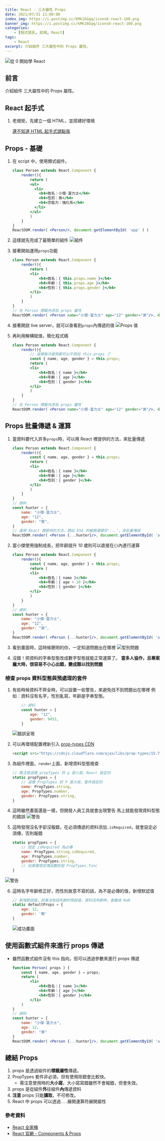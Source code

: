 ```yaml
---
title: React - 三大屬性 Props
date: 2021/07/31 21:00:00
index_img: https://i.postimg.cc/kMk16Gqq/icons8-react-160.png
banner_img: https://i.postimg.cc/kMk16Gqq/icons8-react-160.png
categories:
    - [程式語言, 前端, React]
tags:
    - React
excerpt: 介紹組件 三大屬性中的 Props 屬性。
---
```


![從 0 開始學 React](https://i.postimg.cc/kMk16Gqq/icons8-react-160.png)

## 前言

介紹組件 三大屬性中的 Props 屬性。

## React 起手式

1. 老規矩，先建立一個 HTML，並搭建好環境

    [還不知道 HTML 起手式請點我](/2021/07/26/2021-7-26-react-base/#React-起手式)

## Props - 基礎

1. 在 script 中，使用類式組件。

    ```jsx
    class Person extends React.Component {
        render(){
            return (
            <ul>
              <li>
                <h4>姓名：小傑·富力士</h4>
                <h4>性別：男</h4>
                <h4>念能力：強化系</h4>
              </li>
            </ul>
            )
        }
    }
    ReactDOM.render( <Person/>, document.getElementById( 'app' ) )
    ```

2. 這樣就先完成了最簡單的組件
![組件](https://i.imgur.com/4FMKZSR.png)

3. 接著開始運用`props`功能

    ```jsx
    class Person extends React.Component {
        render(){
            return (
            <li>
                <h4>姓名：{ this.props.name }</h4>
                <h4>年齡：{ this.props.age }</h4>
                <h4>性別：{ this.props.gender }</h4>
            </li>
            )
        }
    }
    // 在 Person 標籤內添加 props 屬性
    ReactDOM.render( <Person name="小傑·富力士" age="12" gender="男"/>, document.getElementById( 'app' ) )
    ```

4. 接著開啟 live server，就可以查看到`props`內傳遞的值
![Props 值](https://i.imgur.com/CwE0VGj.png)

5. 再利用解構賦值，簡化程式碼

    ```jsx
    class Person extends React.Component {
        render(){
            // 這樣每次使用都可以不用加 this.props 了
            const { name, age, gender } = this.props;
            return (
            <li>
                <h4>姓名：{ name }</h4>
                <h4>年齡：{ age }</h4>
                <h4>性別：{ gender }</h4>
            </li>
            )
        }
    }
    // 在 Person 標籤內添加 props 屬性
    ReactDOM.render( <Person name="小傑·富力士" age="12" gender="男"/>, document.getElementById( 'app' ) )
    ```

## Props 批量傳遞 & 運算

1. 當資料要代入許多`props`時，可以用 React 裡提供的方法，來批量傳遞

    ```jsx
    class Person extends React.Component {
        render(){
            const { name, age, gender } = this.props;
            return (
            <li>
                <h4>姓名：{ name }</h4>
                <h4>年齡：{ age }</h4>
                <h4>性別：{ gender }</h4>
            </li>
            )
        }
    }
    // 資料
    const hunter = { 
        name: "小傑·富力士", 
        age: "12", 
        gender: "男", 
    }
    // 運用 React 裡提供的方法，類似 ES6 的展開運算符'...'，來批量傳遞
    ReactDOM.render( <Person {...hunter}/>, document.getElementById( 'app' ) )
    ```

2. 當小傑使用強制成長，把年齡提升 10 歲則可以直接在`{}`內進行運算

    ```jsx
    class Person extends React.Component {
        render(){
            const { name, age, gender } = this.props;
            return (
            <li>
                <h4>姓名：{ name }</h4>
                <h4>年齡：{ age + 10 }</h4>
                <h4>性別：{ gender }</h4>
            </li>
            )
        }
    }
    // 資料
    const hunter = { 
        name: "小傑·富力士", 
        age: "12", 
        gender: "男", 
    }
    ReactDOM.render( <Person {...hunter}/>, document.getElementById( 'app' ) )
    ```

3. 看到畫面時，這時候聰明的你，一定知道問題出在哪裡
![型別問題](https://i.imgur.com/xlDYm6H.png)

4. 沒錯！把資料的字串型態改成數字型態就能正常運算了。
    **當多人協作，且專案龐大時，很容易不小心出錯，變成難以找到問題**

### 檢查 props 資料型態與預處理的**套件**

1. 有些時候資料不齊全時，可以設置一些警告，來避免找不到問題出在哪裡
    例如：資料沒有名字，性別亂寫，年齡是字串型態。

    ```jsx
        // 資料
        const hunter = {
            age: "12", 
            gender: 9453,
        }
    ```

    ![錯誤呈現](https://i.imgur.com/vCsSlla.png)

2. 可以再環境配置裡新引入 [prop-types CDN](https://cdnjs.com/libraries/prop-types)

    ```html
    <script src="https://cdnjs.cloudflare.com/ajax/libs/prop-types/15.7.2/prop-types.js"></script>
    ```

3. 為組件裡面，`render`上面，新增資料型態檢查

    ```jsx
    // 需注意這裡 propTypes 的 p 是小寫，React 設定的
    static propTypes = {
        // 這裡 PropTypes 的 P 是大寫，套件設定的
        name: PropTypes.string,
        age: PropTypes.number,
        gender: PropTypes.string,
    }
    ```

4. 這時雖然畫面還是一樣，但開發人員工具就會出現警告
    馬上就能發現資料型態的錯誤
![警告](https://i.imgur.com/fe8LdL1.png)

5. 這時發現沒名字卻沒報錯，在必須傳遞的資料添加`.isRequired`，就會設定必須傳，否則報錯

    ```jsx
    static propTypes = {
        // 設定 isRequired 為必傳
        name: PropTypes.string.isRequired,
        age: PropTypes.number,
        gender: PropTypes.string,
        // 如果要限定傳函數則設 PropTypes.func
    }
    ```

![警告](https://i.imgur.com/SZ4jnbd.png)

6. 這時名字年齡修正好，而性別故意不寫的話，為不是必傳的值，新增默認值

    ```jsx
    // 新增默認值，如果沒有設年齡的預設值，資料沒年齡時，會變成 NaN
    static defaultProps = {
        age: 12,
        gender: '無'
    }
    ```

    ![成功畫面](https://i.imgur.com/FnionQe.png)

## 使用函數式組件來進行 props 傳遞

- 雖然函數式組件沒有 this 指向，但可以透過參數來進行 props 傳遞

    ```jsx
    function Person( props ) {
        const { name, age, gender } = props;
        return (
            <li>
                <h4>姓名：{ name }</h4>
                <h4>年齡：{ age }</h4>
                <h4>性別：{ gender }</h4>
            </li>
        )
    }
    // 資料
    const hunter = {
        name: "小傑·富力士",
        age: 12,
        gender: "男"
    }
    ReactDOM.render( <Person {...hunter}/>, document.getElementById( 'app' ) )
    ```

## 總結 Props

1. props 是透過組件的**標籤屬性**傳遞。
2. PropTypes 套件非必須，但有使用除錯會比較快。
    - 需注意使用時的**大小寫**，大小寫寫錯雖然不會報錯，但會失效。
3. props 是從組件**外**往組件**內**傳遞資料
4. **注意** props 只能**讀取**，不可修改。
5. React 中 props 可以透過`...`展開運算符展開屬性

### 參考資料

- [React 全家桶](https://www.youtube.com/playlist?list=PLmOn9nNkQxJFJXLvkNsGsoCUxJLqyLGxu)
- [React 官網 - Components & Props](https://zh-hant.reactjs.org/docs/components-and-props.html)
